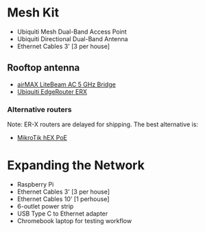 # Mesh Kit

* Ubiquiti Mesh Dual-Band Access Point
* Ubiquiti Directional Dual-Band Antenna
* Ethernet Cables 3' [3 per house]

## Rooftop antenna

* [airMAX LiteBeam AC 5 GHz Bridge](https://store.ui.com/collections/wireless/products/litebeam-5ac-gen2)
* [Ubiquiti EdgeRouter ERX](https://dl.ui.com/qsg/ER-X/ER-X_EN.html)

### Alternative routers

Note: ER-X routers are delayed for shipping. The best alternative is:

* [MikroTik hEX PoE](https://www.doubleradius.com/mikrotik-hex-poe-rb960pgs)


# Expanding the Network

* Raspberry Pi
* Ethernet Cables 3' [3 per house]
* Ethernet Cables 10' [1 perhouse]
* 6-outlet power strip
* USB Type C to Ethernet adapter
* Chromebook laptop for testing workflow
